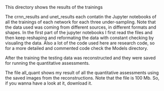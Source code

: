 This directory shows the results of the trainings

The crnn_results and unet_results each contatin the Jupyter notebooks of all the trainings of each network for each three under-sampling. Note that the data used was coming from different sources, in different formats and shapes. In the first part of the jupyter notebooks I first read the files and then keep reshaping and reformating the data with constant checking by visualing the data. Also a lot of the code used here are research code, so for a more detailed and commented code check the Models directory.

After the training the testing data was reconstructed and they were saved for running the quantitative assessments.

The file all_quant shows my result of all the quantitative assessments using the saved images from the reconstructions.
Note that the file is 100 Mb. So, if you wanna have a look at it, download it.
